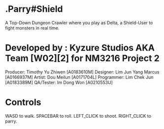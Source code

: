 # .Parry#Shield

A Top-Down Dungeon Crawler where you play as Delta, a Shield-User to fight monsters in real time. 

# Developed by : Kyzure Studios AKA Team [W02][2] for NM3216 Project 2
Producer: Timothy Yu Zhiwen [A0183610M]
Designer: Lim Jun Yang Marcus [A0166937M]
Artist: Dou Meilun [A0171704L]
Programmer: Lim Chek Jun [A0183389M]
QA/Tester: Im Dong Won [A0210553U]

# Controls  

WASD to walk.
SPACEBAR to roll.
LEFT_CLICK to shoot.
RIGHT_CLICK to parry.
